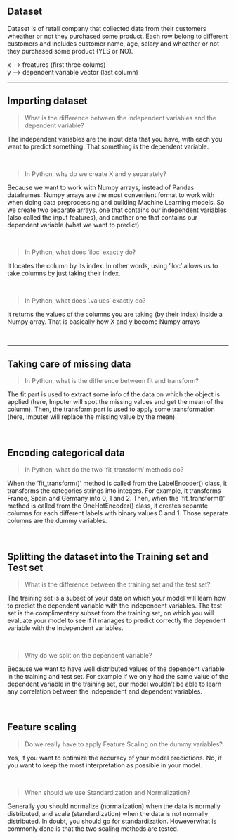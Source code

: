 ## Dataset 
Dataset is of retail company that collected data from their customers wheather or not they purchased some product.
Each row belong to different customers and includes customer name, age, salary and wheather or not they purchased some product (YES or NO).

x --> freatures  (first three colums) </br>
y --> dependent variable vector (last column)

- - - - -

## Importing dataset
> What is the difference between the independent variables and the dependent variable?<br>

The independent variables are the input data that you have, with each you want to predict something. That
something is the dependent variable.

<br>

> In Python, why do we create X and y separately?

Because we want to work with Numpy arrays, instead of Pandas dataframes. Numpy arrays are the most
convenient format to work with when doing data preprocessing and building Machine Learning models. So
we create two separate arrays, one that contains our independent variables (also called the input features),
and another one that contains our dependent variable (what we want to predict).

<br>

> In Python, what does ’iloc’ exactly do?

It locates the column by its index. In other words, using ’iloc’ allows us to take columns by just taking their
index.

<br>

> In Python, what does ’.values’ exactly do?

It returns the values of the columns you are taking (by their index) inside a Numpy array. That is basically
how X and y become Numpy arrays

<br>

- - - - -

## Taking care of missing data
> In Python, what is the difference between fit and transform?

The fit part is used to extract some info of the data on which the object is applied (here, Imputer will
spot the missing values and get the mean of the column). Then, the transform part is used to apply some
transformation (here, Imputer will replace the missing value by the mean).


<br>

## Encoding categorical data
> In Python, what do the two ’fit_transform’ methods do?

When the ’fit_transform()’ method is called from the LabelEncoder() class, it transforms the categories
strings into integers. For example, it transforms France, Spain and Germany into 0, 1 and 2. Then, when
the ’fit_transform()’ method is called from the OneHotEncoder() class, it creates separate columns for each
different labels with binary values 0 and 1. Those separate columns are the dummy variables.

<br>

## Splitting the dataset into the Training set and Test set
> What is the difference between the training set and the test set?


The training set is a subset of your data on which your model will learn how to predict the dependent
variable with the independent variables. The test set is the complimentary subset from the training set, on
which you will evaluate your model to see if it manages to predict correctly the dependent variable with the
independent variables.

<br>

> Why do we split on the dependent variable?


Because we want to have well distributed values of the dependent variable in the training and test set. For
example if we only had the same value of the dependent variable in the training set, our model wouldn’t be
able to learn any correlation between the independent and dependent variables.

<br>

## Feature scaling

> Do we really have to apply Feature Scaling on the dummy variables?


Yes, if you want to optimize the accuracy of your model predictions.
No, if you want to keep the most interpretation as possible in your model.

<br>

> When should we use Standardization and Normalization?

Generally you should normalize (normalization) when the data is normally distributed, and scale (standardization) 
when the data is not normally distributed. In doubt, you should go for standardization. Howeverwhat is commonly 
done is that the two scaling methods are tested.
